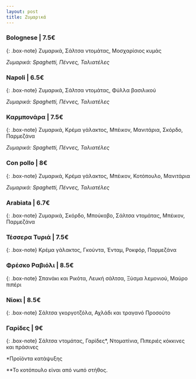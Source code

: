 ```yaml
---
layout: post
title: Ζυμαρικά
---
```


### Bolognese | 7.5€

{: .box-note}
Ζυμαρικά, Σάλτσα ντομάτας, Μοσχαρίσιος κυμάς

*Ζυμαρικά: Spaghetti, Πέννες, Ταλιατέλες*

### Napoli | 6.5€

{: .box-note}
Ζυμαρικά, Σάλτσα ντομάτας, Φύλλα βασιλικού

*Ζυμαρικά: Spaghetti, Πέννες, Ταλιατέλες*

### Καρμπονάρα | 7.5€

{: .box-note}
Ζυμαρικά, Κρέμα γάλακτος, Μπέικον, Μανιτάρια, Σκόρδο, Παρμεζάνα

*Ζυμαρικά: Spaghetti, Πέννες, Ταλιατέλες*

### Con pollo | 8€

{: .box-note}
Ζυμαρικά, Κρέμα γάλακτος, Μπέικον, Κοτόπουλο, Μανιτάρια 

*Ζυμαρικά: Spaghetti, Πέννες, Ταλιατέλες*

### Αrabiata | 6.7€

{: .box-note}
Ζυμαρικά, Σκόρδο, Μπούκοβο, Σάλτσα ντομάτας, Μπέικον, Παρμεζάνα

### Τέσσερα Τυριά | 7.5€

{: .box-note}
Κρέμα γάλακτος, Γκούντα, Ένταμ, Ροκφόρ, Παρμεζάνα 

### Φρέσκο Ραβιόλι | 8.5€

{: .box-note}
Σπανάκι και Ρικότα, Λευκή σάλτσα, Ξύσμα λεμονιού, Μαύρο πιπέρι

### Νίοκι | 8.5€

{: .box-note}
Σάλτσα γκοργοτζόλα, Αχλάδι και τραγανό Προσούτο 

### Γαρίδες | 9€

{: .box-note}
Σάλτσα ντομάτας, Γαρίδες*, Ντοματίνια, Πιπεριές κόκκινες και πράσινες


*Προϊόντα κατάψυξης

**Το κοτόπουλο είναι από νωπό στήθος.
